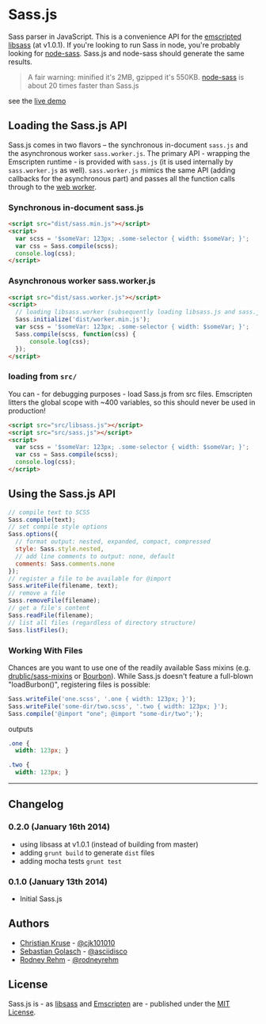 # Sass.js

Sass parser in JavaScript. This is a convenience API for the [emscripted](https://github.com/rodneyrehm/libsass) [libsass](https://github.com/hcatlin/libsass) (at v1.0.1). If you're looking to run Sass in node, you're probably looking for [node-sass](https://github.com/andrew/node-sass). Sass.js and node-sass should generate the same results.

> A fair warning: minified it's 2MB, gzipped it's 550KB. [node-sass](https://github.com/andrew/node-sass) is about 20 times faster than Sass.js

see the [live demo](http://medialize.github.com/sass.js/)

## Loading the Sass.js API

Sass.js comes in two flavors – the synchronous in-document `sass.js` and the asynchronous worker `sass.worker.js`. The primary API - wrapping the Emscripten runtime - is provided with `sass.js` (it is used internally by `sass.worker.js` as well). `sass.worker.js` mimics the same API (adding callbacks for the asynchronous part) and passes all the function calls through to the [web worker](https://developer.mozilla.org/en/docs/Web/API/Worker).

### Synchronous in-document sass.js

```html
<script src="dist/sass.min.js"></script>
<script>
  var scss = '$someVar: 123px; .some-selector { width: $someVar; }';
  var css = Sass.compile(scss);
  console.log(css);
</script>
```

### Asynchronous worker sass.worker.js

```html
<script src="dist/sass.worker.js"></script>
<script>
  // loading libsass.worker (subsequently loading libsass.js and sass.js inside the worker)
  Sass.initialize('dist/worker.min.js');
  var scss = '$someVar: 123px; .some-selector { width: $someVar; }';
  Sass.compile(scss, function(css) {
      console.log(css);
  });
</script>
```

### loading from `src/`

You can - for debugging purposes - load Sass.js from src files. Emscripten litters the global scope with ~400 variables, so this should never be used in production!

```html
<script src="src/libsass.js"></script>
<script src="src/sass.js"></script>
<script>
  var scss = '$someVar: 123px; .some-selector { width: $someVar; }';
  var css = Sass.compile(scss);
  console.log(css);
</script>
```

## Using the Sass.js API

```js
// compile text to SCSS
Sass.compile(text);
// set compile style options
Sass.options({
  // format output: nested, expanded, compact, compressed
  style: Sass.style.nested, 
  // add line comments to output: none, default
  comments: Sass.comments.none
});
// register a file to be available for @import
Sass.writeFile(filename, text);
// remove a file 
Sass.removeFile(filename);
// get a file's content
Sass.readFile(filename);
// list all files (regardless of directory structure)
Sass.listFiles();
```

### Working With Files

Chances are you want to use one of the readily available Sass mixins (e.g. [drublic/sass-mixins](https://github.com/drublic/Sass-Mixins) or [Bourbon](https://github.com/thoughtbot/bourbon)). While Sass.js doesn't feature a full-blown "loadBurbon()", registering files is possible:

```js
Sass.writeFile('one.scss', '.one { width: 123px; }');
Sass.writeFile('some-dir/two.scss', '.two { width: 123px; }');
Sass.compile('@import "one"; @import "some-dir/two";');
```

outputs

```css
.one {
  width: 123px; }

.two {
  width: 123px; }
```

---

## Changelog

### 0.2.0 (January 16th 2014) ###

* using libsass at v1.0.1 (instead of building from master)
* adding `grunt build` to generate `dist` files
* adding mocha tests `grunt test`

### 0.1.0 (January 13th 2014) ###

* Initial Sass.js

## Authors

* [Christian Kruse](https://github.com/ckruse) - [@cjk101010](https://twitter.com/cjk101010)
* [Sebastian Golasch](https://github.com/asciidisco) - [@asciidisco](https://twitter.com/asciidisco)
* [Rodney Rehm](http://rodneyrehm.de/en/) - [@rodneyrehm](https://twitter.com/rodneyrehm)


## License

Sass.js is - as [libsass](https://github.com/hcatlin/libsass) and [Emscripten](https://github.com/kripken/emscripten/) are - published under the [MIT License](http://opensource.org/licenses/mit-license).

